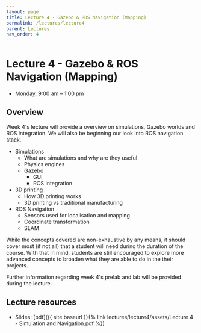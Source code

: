 ```yaml
---
layout: page
title: Lecture 4 - Gazebo & ROS Navigation (Mapping)
permalink: /lectures/lecture4
parent: Lectures
nav_order: 4
---
```


# **Lecture 4 - Gazebo & ROS Navigation (Mapping)**

- Monday, 9:00 am – 1:00 pm

## **Overview**

Week 4's lecture will provide a overview on simulations, Gazebo worlds and ROS integration. We will also be beginning our look into ROS navigation stack.

- Simulations
  - What are simulations and why are they useful
  - Physics engines
  - Gazebo
    - GUI
    - ROS Integration
- 3D printing
  - How 3D printing works
  - 3D printing vs traditional manufacturing
- ROS Navigation
  - Sensors used for localisation and mapping
  - Coordinate transformation
  - SLAM

While the concepts covered are non-exhaustive by any means, it should cover most (if not all) that a student will need during the duration of the course. With that in mind, students are still encouraged to explore more advanced concepts to broaden what they are able to do in the their projects.

Further information regarding week 4's prelab and lab will be provided during the lecture.

## **Lecture resources**
* Slides: [pdf]({{ site.baseurl }}{% link lectures/lecture4/assets/Lecture 4 - Simulation and Navigation.pdf %})
